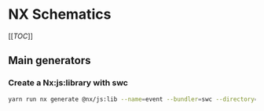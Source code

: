 # NX Schematics

[[_TOC_]]

## Main generators

### Create a Nx:js:library with swc

```bash
yarn run nx generate @nx/js:lib --name=event --bundler=swc --directory=business --importPath=@clearsight/business-event --publishable --strict --tags=business/event --unitTestRunner=jest --linter=eslint --projectNameAndRootFormat=derived
```
